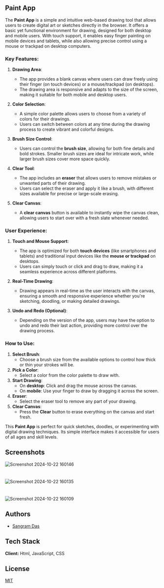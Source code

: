 ## **Paint App**

The **Paint App** is a simple and intuitive web-based drawing tool that allows users to create digital art or sketches directly in the browser. It offers a basic yet functional environment for drawing, designed for both desktop and mobile users. With touch support, it enables easy finger painting on mobile devices and tablets, while also allowing precise control using a mouse or trackpad on desktop computers.

### **Key Features**:
1. **Drawing Area**:
   - The app provides a blank canvas where users can draw freely using their finger (on touch devices) or a mouse/trackpad (on desktops).
   - The drawing area is responsive and adapts to the size of the screen, making it suitable for both mobile and desktop users.

2. **Color Selection**:
   - A simple color palette allows users to choose from a variety of colors for their drawings.
   - Users can switch between colors at any time during the drawing process to create vibrant and colorful designs.

3. **Brush Size Control**:
   - Users can control the **brush size**, allowing for both fine details and bold strokes. Smaller brush sizes are ideal for intricate work, while larger brush sizes cover more space quickly.
   
4. **Clear Tool**:
   - The app includes an **eraser** that allows users to remove mistakes or unwanted parts of their drawing.
   - Users can select the eraser and apply it like a brush, with different sizes available for precise or large-scale erasing.

5. **Clear Canvas**:
   - A **clear canvas** button is available to instantly wipe the canvas clean, allowing users to start over with a fresh slate whenever needed.

### **User Experience**:
1. **Touch and Mouse Support**:
   - The app is optimized for both **touch devices** (like smartphones and tablets) and traditional input devices like the **mouse or trackpad** on desktops.
   - Users can simply touch or click and drag to draw, making it a seamless experience across different platforms.

2. **Real-Time Drawing**:
   - Drawing appears in real-time as the user interacts with the canvas, ensuring a smooth and responsive experience whether you're sketching, doodling, or making detailed drawings.

3. **Undo and Redo (Optional)**:
   - Depending on the version of the app, users may have the option to undo and redo their last action, providing more control over the drawing process.

### **How to Use**:
1. **Select Brush**: 
   - Choose a brush size from the available options to control how thick or thin your strokes will be.
2. **Pick a Color**: 
   - Select a color from the color palette to draw with.
3. **Start Drawing**:
   - On **desktop**: Click and drag the mouse across the canvas.
   - On **mobile**: Use your finger to draw by dragging it across the screen.
4. **Eraser**:
   - Select the eraser tool to remove any part of your drawing.
5. **Clear Canvas**:
   - Press the **Clear** button to erase everything on the canvas and start fresh.

This **Paint App** is perfect for quick sketches, doodles, or experimenting with digital drawing techniques. Its simple interface makes it accessible for users of all ages and skill levels.
## Screenshots
![Screenshot 2024-10-22 160146](https://github.com/user-attachments/assets/e0be396a-88c8-44ec-bdfb-192b2e93bd3c)
#
![Screenshot 2024-10-22 160135](https://github.com/user-attachments/assets/6c9e7054-9d03-4c1b-9ef3-c2718294709f)
#
![Screenshot 2024-10-22 160109](https://github.com/user-attachments/assets/4574f57e-c028-4bd2-84e1-1697cf225d7d)


## Authors

- [Sangram Das](https://www.github.com/sangram03)


## Tech Stack

**Client:**  Html, JavaScript, CSS




## License

[MIT](https://choosealicense.com/licenses/mit/)

